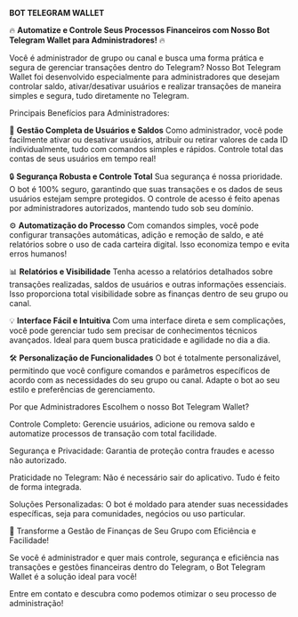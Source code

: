 **BOT TELEGRAM WALLET**

🔥 **Automatize e Controle Seus Processos Financeiros com Nosso Bot Telegram Wallet para Administradores!** 🔥

Você é administrador de grupo ou canal e busca uma forma prática e segura de gerenciar transações dentro do Telegram? Nosso Bot Telegram Wallet foi desenvolvido especialmente para administradores que desejam controlar saldo, ativar/desativar usuários e realizar transações de maneira simples e segura, tudo diretamente no Telegram.

Principais Benefícios para Administradores:

💼 **Gestão Completa de Usuários e Saldos**
Como administrador, você pode facilmente ativar ou desativar usuários, atribuir ou retirar valores de cada ID individualmente, tudo com comandos simples e rápidos. Controle total das contas de seus usuários em tempo real!

🔒 **Segurança Robusta e Controle Total**
Sua segurança é nossa prioridade. O bot é 100% seguro, garantindo que suas transações e os dados de seus usuários estejam sempre protegidos. O controle de acesso é feito apenas por administradores autorizados, mantendo tudo sob seu domínio.

⚙️ **Automatização do Processo**
Com comandos simples, você pode configurar transações automáticas, adição e remoção de saldo, e até relatórios sobre o uso de cada carteira digital. Isso economiza tempo e evita erros humanos!

📊 **Relatórios e Visibilidade**
Tenha acesso a relatórios detalhados sobre transações realizadas, saldos de usuários e outras informações essenciais. Isso proporciona total visibilidade sobre as finanças dentro de seu grupo ou canal.

💡 **Interface Fácil e Intuitiva**
Com uma interface direta e sem complicações, você pode gerenciar tudo sem precisar de conhecimentos técnicos avançados. Ideal para quem busca praticidade e agilidade no dia a dia.

🛠 **Personalização de Funcionalidades**
O bot é totalmente personalizável, permitindo que você configure comandos e parâmetros específicos de acordo com as necessidades do seu grupo ou canal. Adapte o bot ao seu estilo e preferências de gerenciamento.

Por que Administradores Escolhem o nosso Bot Telegram Wallet?

Controle Completo: Gerencie usuários, adicione ou remova saldo e automatize processos de transação com total facilidade.

Segurança e Privacidade: Garantia de proteção contra fraudes e acesso não autorizado.

Praticidade no Telegram: Não é necessário sair do aplicativo. Tudo é feito de forma integrada.

Soluções Personalizadas: O bot é moldado para atender suas necessidades específicas, seja para comunidades, negócios ou uso particular.

🚀 Transforme a Gestão de Finanças de Seu Grupo com Eficiência e Facilidade!

Se você é administrador e quer mais controle, segurança e eficiência nas transações e gestões financeiras dentro do Telegram, o Bot Telegram Wallet é a solução ideal para você!

Entre em contato e descubra como podemos otimizar o seu processo de administração!
